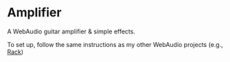 Amplifier
=========

A WebAudio guitar amplifier & simple effects.


To set up, follow the same instructions as my other WebAudio projects (e.g., [Rack](http://github.com/ruidlopes/Rack))

